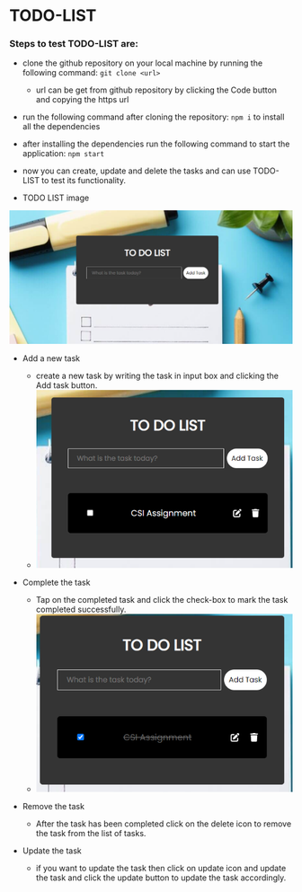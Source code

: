 # TODO-LIST
### Steps to test TODO-LIST are:
- clone the github repository on your local machine by running the following command: `git clone <url>`
   - url can be get from github repository by clicking the Code button and copying the https url
- run the following command after cloning the repository: `npm i` to install all the dependencies 
- after installing the dependencies run the following command to start the application: `npm start`
- now you can create, update and delete the tasks and can use TODO-LIST to test its functionality.


- TODO LIST image

![TODO List](images/TODOLIST.png)


- Add a new task
   - create a new task by writing the task in input box and clicking the Add task button.
   - ![Add task](images/TaskAddition.png)


- Complete the task
   - Tap on the completed task and click the check-box to mark the task completed successfully.
   - ![Task Completion](images/taskcompletion.png)


- Remove the task
   - After the task has been completed click on the delete icon to remove the task from the list of tasks.

- Update the task
   - if you want to update the task then click on update icon and update the task and click the update button to update the task accordingly.

